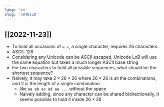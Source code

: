 ```yaml
---
lang: 'en'
slug: '/B4B12B'
---
```


## [[2022-11-23]]

- To hold all occasions of `a-z`, a single character, requires 26 characters.
- ASCII: 128
- Considering any Unicode can be ASCII escaped, Unicode LoB will use the same equation but takes a much longer ASCII base string
- For two characters to hold all possible sequences, what should be the shortest sequence?
- Naively, it may take $2 \times 26 \times 26$ where $26 \times 26$ is all the combinations, and 2 is the length of a single combination.
	- like `aa ab ac ad ae ...` without the space
	- Naively adding, since any character can be shared bidirectionally, it seems possible to hold it inside $26 \times 26$